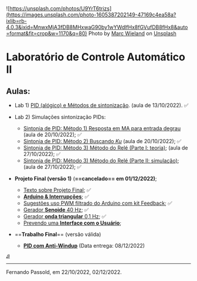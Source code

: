 ![https://unsplash.com/photos/U9YrT6trizs](https://images.unsplash.com/photo-1605387202149-47169c4ea58a?ixlib=rb-4.0.3&ixid=MnwxMjA3fDB8MHxwaG90by1wYWdlfHx8fGVufDB8fHx8&auto=format&fit=crop&w=1170&q=80)
Photo by <a href="https://unsplash.com/@marcwieland95?utm_source=unsplash&utm_medium=referral&utm_content=creditCopyText">Marc Wieland</a> on <a href="https://unsplash.com/s/photos/sailing?utm_source=unsplash&utm_medium=referral&utm_content=creditCopyText">Unsplash</a>

# Laboratório de Controle Automático II

## Aulas:

* Lab 1) [PID (alógico) e Métodos de sintonização](Lab1/lab1.html). (aula de 13/10/2022). :white_check_mark:
* Lab 2) Simulações sintonização PIDs: 
  * [Sintonia de PID: Método 1) Resposta em MA para entrada degrau](aula2/aula2.html) (aula de 20/10/2022); :white_check_mark:
  * [Sintonia de PID: Método 2) Buscando *Ku*](aula2/aula2b.html) (aula de 20/10/2022); :white_check_mark:
  * [Sintonia de PID: Método 3) Método do Relé (Parte I: teoria)](https://fpassold.github.io/Controle_2/8_Ajuste_PID/Sintonia_PIDs_usando_ZN.html); (aula de 27/10/2022); :white_check_mark:
  * [Sintonia de PID: Método 3) Método do Relé (Parte II: simulação)](aula2/metodo_rele_2_simulink.html); (aula de 27/10/2022); :white_check_mark:

* **Projeto Final (versão 1)** (**==cancelado== em 01/12/2022)**;
  * [Texto sobre Projeto Final](Projeto_Final/projeto_final.html); :white_check_mark:
  * [**Arduino & Interrupções**](Arduino_Int/Arduino_Int.html); :white_check_mark:
  * [Sugestões uso PWM filtrado do Arduino com kit Feedback](Projeto_Final/parte_10_11_2022.html); :white_check_mark:
  * [Gerador **Senoide** 40 Hz](Projeto_Final/gerador_senoidal.html); :white_check_mark:
  * [Gerador **onda triangular** 0,1 Hz](Projeto_Final/onda_triangular.html); :white_check_mark:
  * [Prevendo uma **Interface com o Usuário**](Projeto_Final/interface_usuario.html);

<!--
  * [PIC com anti-windup](PID_anti_windup/PID_anti_windup_1.html) (página em desenvolvimento).
-->

* ==**Trabalho Final**== (versão válida)
  
  * [**PID com Anti-Windup**](Trabalho_Final_2/trabalho_final_2_lab_controle_2_2022_2.html) (Data entrega: 08/12/2022)


<font size="1">[♫](https://soundcloud.com/prmdmusic/sets/hotel-garuda-ft-violet-days)</font> 

-----

Fernando Passold, em 22/10/2022, 02/12/2022.
